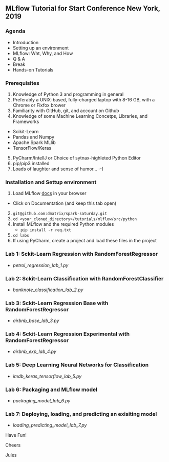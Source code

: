 
## MLflow Tutorial for Start Conference New York, 2019

### Agenda
 * Introduction
 * Setting up an environment
 * MLflow: Wht, Why, and How
 * Q & A
 * Break
 * Hands-on Tutorials
 
### Prerequisites 
1. Knowledge of Python 3 and programming in general
2. Preferably a UNIX-based, fully-charged laptop with 8-16 GB, with a Chrome or Fixfox brower
3. Familiarity with GitHub, git, and account on Github
4. Knowledge of some Machine Learning Concetps, Libraries, and Frameworks 
 * Scikit-Learn
 * Pandas and Numpy
 * Apache Spark MLlib
 * TensorFlow/Keras
5. PyCharm/IntellJ or Choice of sytnax-highleted Python Editor
6. pip/pip3 installed
7. Loads of laughter and sense of humor... :-)


### Installation and Settup environment

1. Load MLflow [docs](https://mlflow.org) in your browser
 * Click on Documentation (and keep this tab open)
2. `git@github.com:dmatrix/spark-saturday.git`
3. `cd <your_cloned_directory>/tutorials/mlflow/src/python`
4. Install MLflow and the required Python modules 
    * `pip install -r req.txt`
5. `cd labs`
6. If using PyCharm, create a project and load these files in the project

### Lab 1: Sckit-Learn Regression with RandomForestRegressor 
 * _petrol_regression_lab_1.py_
### Lab 2: Sckit-Learn Classification with RandomForestClassifier
 * _banknote_classification_lab_2.py_
### Lab 3: Sckit-Learn Regression Base with RandomForestRegressor 
 * _airbnb_base_lab_3.py_
### Lab 4: Sckit-Learn Regression Experimental with RandomForestRegressor 
 * _airbnb_exp_lab_4.py_
### Lab 5: Deep Learning Neural Networks for Classification
* _imdb_keras_tensorflow_lab_5.py_
### Lab 6: Packaging and MLflow model
* _packaging_model_lab_6.py_
### Lab 7: Deploying, loading, and predicting an exisiting model 
* _loading_predicting_model_lab_7.py_



Have Fun!

Cheers

Jules
